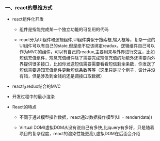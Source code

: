 ### 一、react的思维方式

+ react组件化开发

    + 组件是指能完成某一个独立功能的可复用的代码 
    
    + react分为UI组件和逻辑组件,UI组件类似于搜索框,输入框等，复杂一点的UI组件可以有自己的state,但是绝不应该绑定readux。逻辑组件自己可以作为MVC的组件，可以有自己的readux,主要用来与外界进行交互，比如短信充值组件，短息充值组件除了需要完成短信充值的功能外还需要向外界提供很多接口，比如你发送短信需要需要看看短信剩余条数，你发送了短信需要通知充值组件更新短信条数等等（这里只是举个例子，设计并没有错，但是涉及到金钱的还是调接口取数据）

+ react与redux结合的MVC

    

+ 开发过程中的最小渲染

+ React的特点

    + 不同于通过模型操作数据，react通过数据操作模型(UI = render(data))
    
    + Virtual DOM(虚拟DOM从没有说自己有多快,比jquery有多好，只是随着项目的复杂程度，react的渲染性能更高),虚拟DOM在后面会介绍

